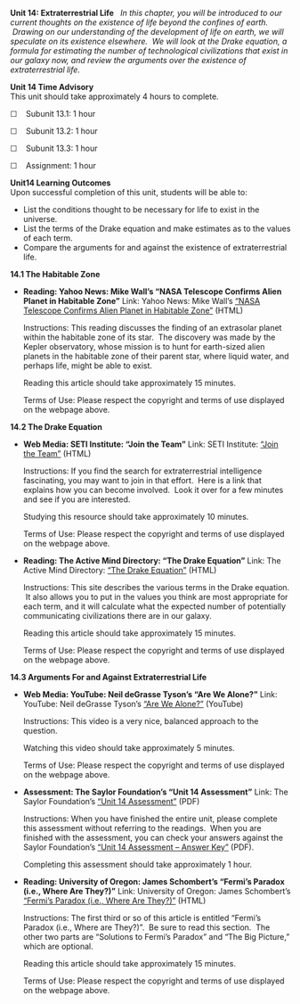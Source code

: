 **Unit 14: Extraterrestrial Life** <span id="14"></span> 
*In this chapter, you will be introduced to our current thoughts on the
existence of life beyond the confines of earth.  Drawing on our
understanding of the development of life on earth, we will speculate on
its existence elsewhere.  We will look at the Drake equation, a formula
for estimating the number of technological civilizations that exist in
our galaxy now, and review the arguments over the existence of
extraterrestrial life.*

**Unit 14 Time Advisory**  
This unit should take approximately 4 hours to complete.  
  
 ☐    Subunit 13.1: 1 hour  
  
 ☐    Subunit 13.2: 1 hour  
  
 ☐    Subunit 13.3: 1 hour  
  
 ☐    Assignment: 1 hour

**Unit14 Learning Outcomes**  
Upon successful completion of this unit, students will be able to:
-   List the conditions thought to be necessary for life to exist in the
    universe.
-   List the terms of the Drake equation and make estimates as to the
    values of each term.
-   Compare the arguments for and against the existence of
    extraterrestrial life. 

**14.1 The Habitable Zone** <span id="14.1"></span> 
-   **Reading: Yahoo News: Mike Wall’s “NASA Telescope Confirms Alien
    Planet in Habitable Zone”**
    Link: Yahoo News: Mike Wall’s [“NASA Telescope Confirms Alien Planet
    in Habitable
    Zone”](http://news.yahoo.com/nasa-telescope-confirms-alien-planet-habitable-zone-162005358.html)
    (HTML)  
      
     Instructions: This reading discusses the finding of an extrasolar
    planet within the habitable zone of its star.  The discovery was
    made by the Kepler observatory, whose mission is to hunt for
    earth-sized alien planets in the habitable zone of their parent
    star, where liquid water, and perhaps life, might be able to
    exist.  
      
     Reading this article should take approximately 15 minutes.  
      
     Terms of Use: Please respect the copyright and terms of use
    displayed on the webpage above.

**14.2 The Drake Equation** <span id="14.2"></span> 
-   **Web Media: SETI Institute: “Join the Team”**
    Link: SETI Institute: [“Join the Team”](http://www.seti.org/)
    (HTML)  
      
     Instructions: If you find the search for extraterrestrial
    intelligence fascinating, you may want to join in that effort.  Here
    is a link that explains how you can become involved.  Look it over
    for a few minutes and see if you are interested.  
      
     Studying this resource should take approximately 10 minutes.  
      
     Terms of Use: Please respect the copyright and terms of use
    displayed on the webpage above.

-   **Reading: The Active Mind Directory: “The Drake Equation”**
    Link: The Active Mind Directory: [“The Drake
    Equation”](http://www.activemind.com/Mysterious/topics/seti/drake_equation.html)
    (HTML)  
      
     Instructions: This site describes the various terms in the Drake
    equation.  It also allows you to put in the values you think are
    most appropriate for each term, and it will calculate what the
    expected number of potentially communicating civilizations there are
    in our galaxy.  
      
     Reading this article should take approximately 15 minutes.  
      
     Terms of Use: Please respect the copyright and terms of use
    displayed on the webpage above.

**14.3 Arguments For and Against Extraterrestrial Life** <span
id="14.3"></span> 
-   **Web Media: YouTube: Neil deGrasse Tyson’s “Are We Alone?”**
    Link: YouTube: Neil deGrasse Tyson’s [“Are We
    Alone?”](http://www.youtube.com/watch?v=7odVBe-TY2M&NR=1&feature=endscreen) (YouTube)  
      
     Instructions: This video is a very nice, balanced approach to the
    question.  
      
     Watching this video should take approximately 5 minutes.  
      
     Terms of Use: Please respect the copyright and terms of use
    displayed on the webpage above.

-   **Assessment: The Saylor Foundation’s “Unit 14 Assessment”**
    Link: The Saylor Foundation’s [“Unit 14
    Assessment”](https://resources.saylor.org/archived/wp-content/uploads/2012/10/ASTR101-Unit-14-Assessment.FINAL_.pdf) (PDF)  
      
     Instructions: When you have finished the entire unit, please
    complete this assessment without referring to the readings.  When
    you are finished with the assessment, you can check your answers
    against the Saylor Foundation’s [“Unit 14 Assessment – Answer
    Key”](https://resources.saylor.org/archived/wp-content/uploads/2012/10/ASTR101-Unit-14-Answer-Key.FINAL_.pdf) (PDF).  
      
     Completing this assessment should take approximately 1 hour.

-   **Reading: University of Oregon: James Schombert’s “Fermi’s Paradox
    (i.e., Where Are They?)”**
    Link: University of Oregon: James Schombert’s [“Fermi’s Paradox
    (i.e., Where Are
    They?)”](http://abyss.uoregon.edu/~js/cosmo/lectures/lec28.html)
    (HTML)  
      
     Instructions: The first third or so of this article is entitled
    “Fermi’s Paradox (i.e., Where are They?)”.  Be sure to read this
    section.  The other two parts are “Solutions to Fermi’s Paradox” and
    “The Big Picture,” which are optional.  
      
     Reading this article should take approximately 15 minutes.  
      
     Terms of Use: Please respect the copyright and terms of use
    displayed on the webpage above.


